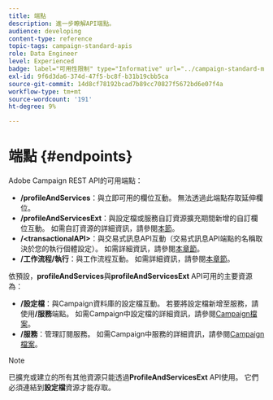 ```yaml
---
title: 端點
description: 進一步瞭解API端點。
audience: developing
content-type: reference
topic-tags: campaign-standard-apis
role: Data Engineer
level: Experienced
badge: label="可用性限制" type="Informative" url="../campaign-standard-migration-home.md" tooltip="僅限Campaign Standard已移轉的使用者"
exl-id: 9f6d3da6-374d-47f5-bc8f-b31b19cbb5ca
source-git-commit: 14d8cf78192bcad7b89cc70827f5672bd6e07f4a
workflow-type: tm+mt
source-wordcount: '191'
ht-degree: 9%

---
```


# 端點 {#endpoints}

Adobe Campaign REST API的可用端點：

* **/profileAndServices**：與立即可用的欄位互動。 無法透過此端點存取延伸欄位。
* **/profileAndServicesExt**：與設定檔或服務自訂資源擴充期間新增的自訂欄位互動。 如需自訂資源的詳細資訊，請參閱[本節](custom-resources.md)。
* **/&lt;transactionalAPI>**：與交易式訊息API互動（交易式訊息API端點的名稱取決於您的執行個體設定）。 如需詳細資訊，請參閱[本章節](managing-transactional-messages.md)。
* **/工作流程/執行**：與工作流程互動。 如需詳細資訊，請參閱[本章節](controlling-a-workflow.md)。

依預設，**profileAndServices**&#x200B;與&#x200B;**profileAndServicesExt** API可用的主要資源為：

* **/設定檔**：與Campaign資料庫的設定檔互動。 若要將設定檔新增至服務，請使用&#x200B;**/服務**&#x200B;端點。 如需Campaign中設定檔的詳細資訊，請參閱[Campaign檔案](https://helpx.adobe.com/campaign/standard/audiences/using/about-profiles.html)。
* **/服務**：管理訂閱服務。 如需Campaign中服務的詳細資訊，請參閱[Campaign檔案](https://helpx.adobe.com/campaign/standard/audiences/using/creating-a-service.html)。

>[!NOTE]
>
>已擴充或建立的所有其他資源只能透過&#x200B;**ProfileAndServicesExt** API使用。 它們必須連結到&#x200B;**設定檔**&#x200B;資源才能存取。
